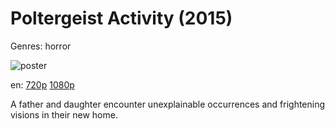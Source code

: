 # Poltergeist Activity (2015)

Genres: horror

![poster](http://image.tmdb.org/t/p/w500/mDjexDu7cZk5F15zkQ1LTHZog8H.jpg)

en:
  [720p](magnet:?xt=urn:btih:D548941D91BCF25B630F90A8177B02B984AB2E0C&tr=udp://glotorrents.pw:6969/announce&tr=udp://tracker.opentrackr.org:1337/announce&tr=udp://torrent.gresille.org:80/announce&tr=udp://tracker.openbittorrent.com:80&tr=udp://tracker.coppersurfer.tk:6969&tr=udp://tracker.leechers-paradise.org:6969&tr=udp://p4p.arenabg.ch:1337&tr=udp://tracker.internetwarriors.net:1337)
  [1080p](magnet:?xt=urn:btih:3949955C23867A184E17FA6098B523A643F87E70&tr=udp://glotorrents.pw:6969/announce&tr=udp://tracker.opentrackr.org:1337/announce&tr=udp://torrent.gresille.org:80/announce&tr=udp://tracker.openbittorrent.com:80&tr=udp://tracker.coppersurfer.tk:6969&tr=udp://tracker.leechers-paradise.org:6969&tr=udp://p4p.arenabg.ch:1337&tr=udp://tracker.internetwarriors.net:1337)
  


A father and daughter encounter unexplainable occurrences and frightening visions in their new home.